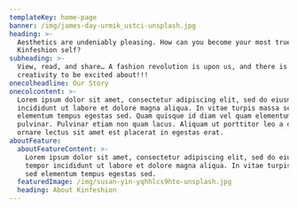```yaml
---
templateKey: home-page
banner: /img/james-day-urmik_ustci-unsplash.jpg
heading: >-
  Aesthetics are undeniably pleasing. How can you become your most true
  Kinfeshion self?  
subheading: >-
  View, read, and share… A fashion revolution is upon us, and there is much
  creativity to be excited about!!!
onecolheadline: Our Story
onecolcontent: >-
  Lorem ipsum dolor sit amet, consectetur adipiscing elit, sed do eiusmod tempor
  incididunt ut labore et dolore magna aliqua. In vitae turpis massa sed
  elementum tempus egestas sed. Quam quisque id diam vel quam elementum
  pulvinar. Pulvinar etiam non quam lacus. Aliquam ut porttitor leo a diam. Ut
  ornare lectus sit amet est placerat in egestas erat.
aboutFeature:
  aboutFeatureContent: >-
    Lorem ipsum dolor sit amet, consectetur adipiscing elit, sed do eiusmod
    tempor incididunt ut labore et dolore magna aliqua. In vitae turpis massa
    sed elementum tempus egestas sed.
  featuredImage: /img/susan-yin-yqhhlcs9hto-unsplash.jpg
  heading: About Kinfeshion
---
```

